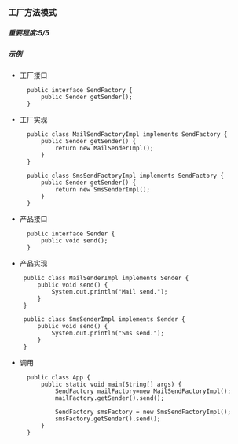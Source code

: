 ### 工厂方法模式
##### 重要程度:5/5
##### 示例
+ 工厂接口

        public interface SendFactory {
            public Sender getSender();
        }
+ 工厂实现

        public class MailSendFactoryImpl implements SendFactory {
            public Sender getSender() {
                return new MailSenderImpl();
            }
        }
        
        public class SmsSendFactoryImpl implements SendFactory {
            public Sender getSender() {
                return new SmsSenderImpl();
            }
        }        
+ 产品接口

        public interface Sender {
            public void send();
        }
+  产品实现

        public class MailSenderImpl implements Sender {
            public void send() {
                System.out.println("Mail send.");
            }
        }
        
        public class SmsSenderImpl implements Sender {
            public void send() {
                System.out.println("Sms send.");
            }
        }
+ 调用

        public class App {
            public static void main(String[] args) {
                SendFactory mailFactory=new MailSendFactoryImpl();
                mailFactory.getSender().send();
        
                SendFactory smsFactory = new SmsSendFactoryImpl();
                smsFactory.getSender().send();
            }
        }                    